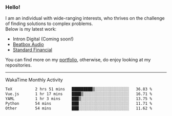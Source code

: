 ### Hello!

I am an individual with wide-ranging interests, who thrives on the challenge of finding solutions to complex problems. <br/> Below is my latest work:
- Intron Digital (Coming soon!)
- [Beatbox Audio](https://bumbleboss.xyz/w/beatbox-audio)
- [Standard Financial](https://bumbleboss.xyz/w/standard-financial)

You can find more on my [portfolio](https://bumbleboss.xyz/work), otherwise, do enjoy looking at my repositories.

---

WakaTime Monthly Activity

<!--START_SECTION:waka-->

```txt
TeX          2 hrs 51 mins   █████████▒░░░░░░░░░░░░░░░   36.83 %
Vue.js       1 hr 17 mins    ████▒░░░░░░░░░░░░░░░░░░░░   16.71 %
YAML         1 hr 3 mins     ███▒░░░░░░░░░░░░░░░░░░░░░   13.75 %
Python       54 mins         ███░░░░░░░░░░░░░░░░░░░░░░   11.71 %
Other        54 mins         ███░░░░░░░░░░░░░░░░░░░░░░   11.62 %
```

<!--END_SECTION:waka-->
